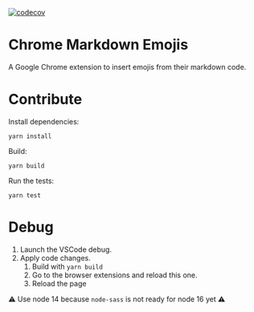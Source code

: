 [![codecov](https://codecov.io/gh/ValentinVignal/chrome-markdown-emojis/branch/main/graph/badge.svg?token=K4Y5XPA3Z9)](https://codecov.io/gh/ValentinVignal/chrome-markdown-emojis)

# Chrome Markdown Emojis

A Google Chrome extension to insert emojis from their markdown code.

# Contribute

Install dependencies:

```zch
yarn install
```

Build: 

```
yarn build
```

Run the tests:

```
yarn test
```

# Debug

1. Launch the VSCode debug.
2. Apply code changes.
   1. Build with `yarn build`
   2. Go to the browser extensions and reload this one.
   3. Reload the page

:warning: Use node 14 because `node-sass` is not ready for node 16 yet :warning: 
